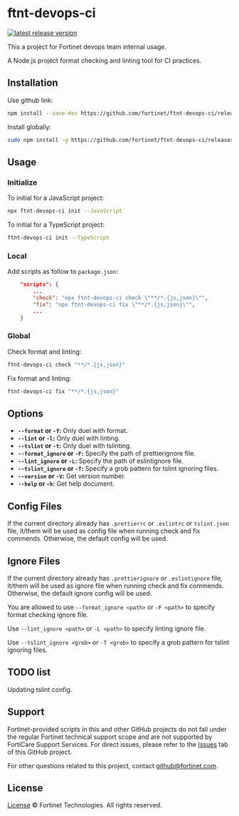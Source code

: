 # ftnt-devops-ci

[![latest release version](https://img.shields.io/github/v/release/fortinet/ftnt-devops-ci?label=latest%20release%20version)](https://github.com/fortinet/ftnt-devops-ci/releases/latest)

This a project for Fortinet devops team internal usage.

A Node.js project format checking and linting tool for CI practices.

## Installation

Use github link:

```bash
npm install --save-dev https://github.com/fortinet/ftnt-devops-ci/releases/download/1.1.2/ftnt-devops-ci-1.1.2.tgz
```

Install globally:

```bash
sudo npm install -g https://github.com/fortinet/ftnt-devops-ci/releases/download/1.1.2/ftnt-devops-ci-1.1.2.tgz
```

## Usage

### Initialize

To initial for a JavaScript project:

```bash
npx ftnt-devops-ci init --JaveScript
```

To initial for a TypeScript project:

```bash
ftnt-devops-ci init --TypeScript
```

### Local

Add scripts as follow to `package.json`:

```json
    "scripts": {
        ...
        "check": "npx ftnt-devops-ci check \"**/*.{js,json}\"",
        "fix": "npx ftnt-devops-ci fix \"**/*.{js,json}\"",
        ...
    }
```

### Global

Check format and linting:

```bash
ftnt-devops-ci check "**/*.{js,json}"
```

Fix format and linting:

```bash
ftnt-devops-ci fix "**/*.{js,json}"
```

## Options

- **`--format` or `-f`:**           Only duel with format.
- **`--lint` or `-l`:**             Only duel with linting.
- **`--tslint` or `-t`:**           Only duel with tslinting.
- **`--format_ignore` or `-F`:**    Specify the path of prettierignore file.
- **`--lint_ignore` or `-L`:**      Specify the path of eslintignore file.
- **`--tslint_ignore` or `-T`:**    Specify a grob pattern for tslint ignoring files.
- **`--version` or `-V`:**          Get version number.
- **`--help` or `-h`:**             Get help document.

## Config Files

If the current directory already has `.prettierrc` or `.eslintrc` or `tslint.json` file, it/them will be used as config file when running check and fix commends. Otherwise, the default config will be used.

## Ignore Files

If the current directory already has `.prettierignore` or `.eslintignore` file, it/them will be used as ignore file when running check and fix commends. Otherwise, the default ignore config will be used.

You are allowed to use `--format_ignore <path>` or `-F <path>` to specify format checking ignore file.

Use `--lint_ignore <path>` or `-L <path>` to specify linting ignore file.

Use `--tslint_ignore <grob>` or `-T <grob>` to specify a grob pattern for tslint ignoring files.

## TODO list

Updating tslint config.

## Support

Fortinet-provided scripts in this and other GitHub projects do not fall under the regular Fortinet technical support scope and are not supported by FortiCare Support Services.
For direct issues, please refer to the [Issues](https://github.com/fortinet/ftnt-devops-ci/issues) tab of this GitHub project.

For other questions related to this project, contact [github@fortinet.com](mailto:github@fortinet.com).

## License

[License](./LICENSE) © Fortinet Technologies. All rights reserved.
